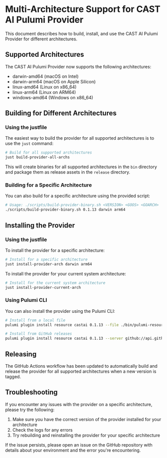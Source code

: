 # Multi-Architecture Support for CAST AI Pulumi Provider

This document describes how to build, install, and use the CAST AI Pulumi Provider for different architectures.

## Supported Architectures

The CAST AI Pulumi Provider now supports the following architectures:

- darwin-amd64 (macOS on Intel)
- darwin-arm64 (macOS on Apple Silicon)
- linux-amd64 (Linux on x86_64)
- linux-arm64 (Linux on ARM64)
- windows-amd64 (Windows on x86_64)

## Building for Different Architectures

### Using the justfile

The easiest way to build the provider for all supported architectures is to use the `just` command:

```bash
# Build for all supported architectures
just build-provider-all-archs
```

This will create binaries for all supported architectures in the `bin` directory and package them as release assets in the `release` directory.

### Building for a Specific Architecture

You can also build for a specific architecture using the provided script:

```bash
# Usage: ./scripts/build-provider-binary.sh <VERSION> <GOOS> <GOARCH>
./scripts/build-provider-binary.sh 0.1.13 darwin arm64
```

## Installing the Provider

### Using the justfile

To install the provider for a specific architecture:

```bash
# Install for a specific architecture
just install-provider-arch darwin arm64
```

To install the provider for your current system architecture:

```bash
# Install for the current system architecture
just install-provider-current-arch
```

### Using Pulumi CLI

You can also install the provider using the Pulumi CLI:

```bash
# Install from a local file
pulumi plugin install resource castai 0.1.13 --file ./bin/pulumi-resource-castai

# Install from GitHub releases
pulumi plugin install resource castai 0.1.13 --server github://api.github.com/castai/pulumi-castai
```

## Releasing

The GitHub Actions workflow has been updated to automatically build and release the provider for all supported architectures when a new version is tagged.

## Troubleshooting

If you encounter any issues with the provider on a specific architecture, please try the following:

1. Make sure you have the correct version of the provider installed for your architecture
2. Check the logs for any errors
3. Try rebuilding and reinstalling the provider for your specific architecture

If the issue persists, please open an issue on the GitHub repository with details about your environment and the error you're encountering.
